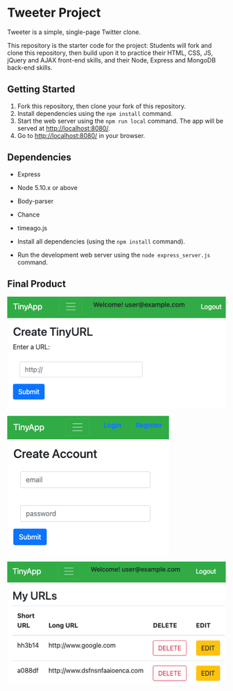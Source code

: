 # Tweeter Project

Tweeter is a simple, single-page Twitter clone.

This repository is the starter code for the project: Students will fork and clone this repository, then build upon it to practice their HTML, CSS, JS, jQuery and AJAX front-end skills, and their Node, Express and MongoDB back-end skills.

## Getting Started

1. Fork this repository, then clone your fork of this repository.
2. Install dependencies using the `npm install` command.
3. Start the web server using the `npm run local` command. The app will be served at <http://localhost:8080/>.
4. Go to <http://localhost:8080/> in your browser.

## Dependencies

- Express
- Node 5.10.x or above
- Body-parser
- Chance
- timeago.js

- Install all dependencies (using the `npm install` command).
- Run the development web server using the `node express_server.js` command.

## Final Product

!["screenshot description"](https://github.com/CoffeeJitterz/tinyapp/blob/master/docs/create_urls_page.png?raw=true)

!["screenshot description"](https://github.com/CoffeeJitterz/tinyapp/blob/master/docs/registration_page.png?raw=true)

!["screenshot description"](https://github.com/CoffeeJitterz/tinyapp/blob/master/docs/urls_page.png?raw=true)
